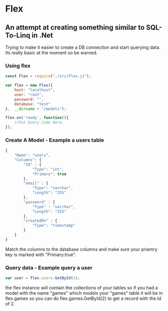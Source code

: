 # Flex
## An attempt at creating something similar to SQL-To-Linq in .Net

Trying to make it easier to create a DB connection and start querying data. Its really basic at the moment so be warned.

### Using flex
```javascript
const Flex = require("./src/Flex.js");

var flex = new Flex({
    host: "localhost",
    user: "root",
    password: "",
    database: "test"
},  __dirname + "/models");

flex.on('ready', function(){
    //Put Query Code Here.
});

```

### Create A Model - Example a users table
```javascript
{
    "Name": "users",
    "Columns": {
        "Id" : {
            "Type": "int",
            "Primary": true
        },
        "email" : {
            "Type": "varchar",
            "Length": "255"
        },
        "password" : {
            "Type" : "varchar",
            "Length": "255"
        },
        "createdOn" : {
            "Type": "timestamp"
        }
    }
}
```
Match the columns to the database columns and make sure your priamry key is marked with "Primary:true".

### Query data - Example query a user
```javascript
var user = flex.users.GetById(1);
```
the flex instance will contain the collections of your tables so if you had a model with the name "games" which models your "games" table it will be in flex.games so you can do flex.games.GetById(2) to get a record with the Id of 2.

